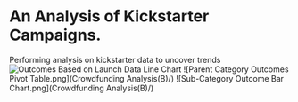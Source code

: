 # An Analysis of Kickstarter Campaigns.
Performing analysis on kickstarter data to uncover trends
![Outcomes Based on Launch Data Line Chart](https://user-images.githubusercontent.com/105666905/172945276-2d604b98-a7a5-4974-a759-83d7697a303d.png)
![Parent Category Outcomes Pivot Table.png](Crowdfunding Analysis(B)/)
![Sub-Category Outcome Bar Chart.png](Crowdfunding Analysis(B)/)
